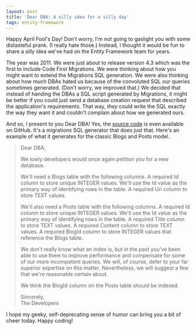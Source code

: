 ```yaml
---
layout: post
title: 'Dear DBA: A silly idea for a silly day'
tags: entity-framework
---
```


Happy April Fool's Day! Don't worry, I'm not going to gaslight you with some distasteful prank. (I really hate those.) Instead, I thought it would be fun to share a silly idea we've had on the Entity Framework team for years.

The year was 2011. We were just about to release version 4.3 which was the first to include Code First Migrations. We were thinking about how you might want to extend the Migrations SQL generation. We were also thinking about how much DBAs hated us because of the convoluted SQL our queries sometimes generated. (Don't worry, we improved that.) We decided that instead of handing the DBAs a SQL script generated by Migrations, it might be better if you could just send a database creation request that described the application's requirements. That way, *they* could write the SQL exactly the way they want it and couldn't complain about how we generated ours.

And so, I present to you Dear DBA! Yes, the [source code](https://github.com/bricelam/DearDba) is even available on GitHub. It's a migrations SQL generator that does just that. Here's an example of what it generates for the classic Blogs and Posts model.

> Dear DBA,
>
> We lowly developers would once again petition you for a new database.
>
> We'll need a Blogs table with the following columns. A required Id column to store unique INTEGER values. We'll use the Id value as the primary way of identifying rows in the table. A required Url column to store TEXT values.
>
> We'll also need a Posts table with the following columns. A required Id column to store unique INTEGER values. We'll use the Id value as the primary way of identifying rows in the table. A required Title column to store TEXT values. A required Content column to store TEXT values. A required BlogId column to store INTEGER values that reference the Blogs table.
>
> We don't really know what an index is, but in the past you've been able to use them to improve performance and compensate for some of our more incompetent queries. We will, of course, defer to your far superior expertise on this matter. Nevertheless, we will suggest a few that we're reasonable certain about.
>
> We think the BlogId column on the Posts table should be indexed.
>
> Sincerely,  
> The Developers

I hope my geeky, self-deprecating sense of humor can bring you a bit of cheer today. Happy coding!
